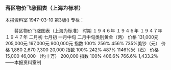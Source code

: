 ### 蒋区物价飞涨图表（上海为标准）
本报资料室
1947-03-10
第3版()
专栏：

　　蒋区物价飞涨图表（上海为标准）
    时期        １９４６年  １９４６年   １９４７年        １９４７年
                  二月初      七月初       一月中旬          二月中旬类别黄金（两）  价格  131,000元   205,000元    167,000元         900,000元
            指数  100%        256%         456%                   735%美钞（元）  价格  1,880       2,670        7,300                20,000
            指数  100%        242%         487%                  1146%米（石）    价格  15,000      46,000       （约十万）          200,000
            指数  100%        406.6%       766.6%             1,433.2%
                          ——本报资料室制
